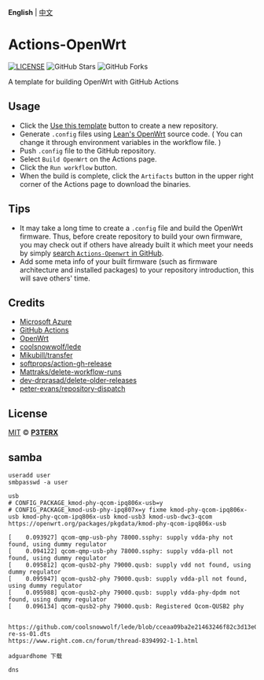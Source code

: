 **English** | [中文](https://p3terx.com/archives/build-openwrt-with-github-actions.html)

# Actions-OpenWrt

[![LICENSE](https://img.shields.io/github/license/mashape/apistatus.svg?style=flat-square&label=LICENSE)](https://github.com/P3TERX/Actions-OpenWrt/blob/master/LICENSE)
![GitHub Stars](https://img.shields.io/github/stars/P3TERX/Actions-OpenWrt.svg?style=flat-square&label=Stars&logo=github)
![GitHub Forks](https://img.shields.io/github/forks/P3TERX/Actions-OpenWrt.svg?style=flat-square&label=Forks&logo=github)

A template for building OpenWrt with GitHub Actions

## Usage

- Click the [Use this template](https://github.com/P3TERX/Actions-OpenWrt/generate) button to create a new repository.
- Generate `.config` files using [Lean's OpenWrt](https://github.com/coolsnowwolf/lede) source code. ( You can change it
  through environment variables in the workflow file. )
- Push `.config` file to the GitHub repository.
- Select `Build OpenWrt` on the Actions page.
- Click the `Run workflow` button.
- When the build is complete, click the `Artifacts` button in the upper right corner of the Actions page to download the
  binaries.

## Tips

- It may take a long time to create a `.config` file and build the OpenWrt firmware. Thus, before create repository to
  build your own firmware, you may check out if others have already built it which meet your needs by
  simply [search `Actions-Openwrt` in GitHub](https://github.com/search?q=Actions-openwrt).
- Add some meta info of your built firmware (such as firmware architecture and installed packages) to your repository
  introduction, this will save others' time.

## Credits

- [Microsoft Azure](https://azure.microsoft.com)
- [GitHub Actions](https://github.com/features/actions)
- [OpenWrt](https://github.com/openwrt/openwrt)
- [coolsnowwolf/lede](https://github.com/coolsnowwolf/lede)
- [Mikubill/transfer](https://github.com/Mikubill/transfer)
- [softprops/action-gh-release](https://github.com/softprops/action-gh-release)
- [Mattraks/delete-workflow-runs](https://github.com/Mattraks/delete-workflow-runs)
- [dev-drprasad/delete-older-releases](https://github.com/dev-drprasad/delete-older-releases)
- [peter-evans/repository-dispatch](https://github.com/peter-evans/repository-dispatch)

## License

[MIT](https://github.com/P3TERX/Actions-OpenWrt/blob/main/LICENSE) © [**P3TERX**](https://p3terx.com)

## samba

```shell
useradd user
smbpasswd -a user

```


```shell
usb
# CONFIG_PACKAGE_kmod-phy-qcom-ipq806x-usb=y
# CONFIG_PACKAGE_kmod-usb-phy-ipq807x=y fixme kmod-phy-qcom-ipq806x-usb kmod-phy-qcom-ipq806x-usb kmod-usb3 kmod-usb-dwc3-qcom   https://openwrt.org/packages/pkgdata/kmod-phy-qcom-ipq806x-usb

[    0.093927] qcom-qmp-usb-phy 78000.ssphy: supply vdda-phy not found, using dummy regulator
[    0.094122] qcom-qmp-usb-phy 78000.ssphy: supply vdda-pll not found, using dummy regulator
[    0.095812] qcom-qusb2-phy 79000.qusb: supply vdd not found, using dummy regulator
[    0.095947] qcom-qusb2-phy 79000.qusb: supply vdda-pll not found, using dummy regulator
[    0.095988] qcom-qusb2-phy 79000.qusb: supply vdda-phy-dpdm not found, using dummy regulator
[    0.096134] qcom-qusb2-phy 79000.qusb: Registered Qcom-QUSB2 phy


https://github.com/coolsnowwolf/lede/blob/cceaa09ba2e21463246f82c3d13e00fc97af500e/target/linux/qualcommax/files/arch/arm64/boot/dts/qcom/ipq6000-re-ss-01.dts
https://www.right.com.cn/forum/thread-8394992-1-1.html

adguardhome 下载

dns

```
